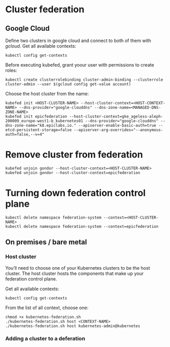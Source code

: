 # Cluster federation

## Google Cloud

Define two clusters in google cloud and connect to both of them with *gcloud*.
Get all available contexts:
````
kubectl config get-contexts
```` 

Before executing kubefed, grant yoour user with permissions to create roles:
````
kubectl create clusterrolebinding cluster-admin-binding --clusterrole cluster-admin --user $(gcloud config get-value account)
````

Choose the host cluster from the name:
````
kubefed init <HOST-CLUSTER-NAME> --host-cluster-context=<HOST-CONTEXT-NAME> --dns-provider="google-clouddns" --dns-zone-name=<MANAGED-DNS-ZONE-NAME>
kubefed init epicfederation --host-cluster-context=gke_ageless-aleph-200009_europe-west1-b_kubernetes01 --dns-provider="google-clouddns" --dns-zone-name="k8.epiclabs.io." --apiserver-enable-basic-auth=true --etcd-persistent-storage=false --apiserver-arg-overrides="--anonymous-auth=false,--v=4"
````

# Remove cluster from federation

````
kubefed unjoin gondor --host-cluster-context=<HOST-CLUSTER-NAME>
kubefed unjoin gondor --host-cluster-context=epicfederation
````


# Turning down federation control plane

````
kubectl delete namespace federation-system --context=<HOST-CLUSTER-NAME>
kubectl delete namespace federation-system --context=epicfederation
````

## On premises / bare metal

### Host cluster

You’ll need to choose one of your Kubernetes clusters to be the host cluster. The host cluster hosts the components that make up your federation control plane.

Get all available contexts:
````
kubectl config get-contexts
```` 

From the list of all context, choose one:
````
chmod +x kubernetes-federation.sh
./kubernetes-federation.sh host <CONTEXT-NAME>
./kubernetes-federation.sh host kubernetes-admin@kubernetes
````

### Adding a cluster to a deferation